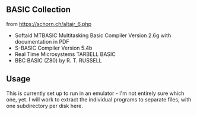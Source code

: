 ## BASIC Collection

from https://schorn.ch/altair_6.php

* Softaid MTBASIC Multitasking Basic Compiler Version 2.6g with documentation in PDF
* S-BASIC Compiler Version 5.4b
* Real Time Microsystems TARBELL BASIC
* BBC BASIC (Z80) by R. T. RUSSELL

## Usage
This is currently set up to run in an emulator - I'm not entirely sure which one, yet. I will work to extract the individual programs to separate files, with one subdirectory per disk here. 
